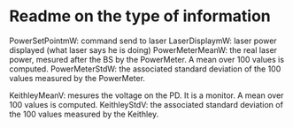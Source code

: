 # Readme on the type of information 

PowerSetPointmW: command send to laser
LaserDisplaymW: laser power displayed (what laser says he is doing)
PowerMeterMeanW: the real laser power, mesured after the BS by the PowerMeter. A mean over 100 values is computed. 
PowerMeterStdW: the associated standard deviation of the 100 values measured by the PowerMeter. 

KeithleyMeanV: mesures the voltage on the PD. It is a monitor.  A mean over 100 values is computed. 
KeithleyStdV: the associated standard deviation of the 100 values measured by the Keithley.
